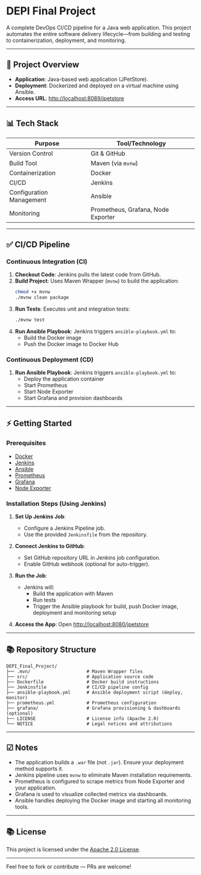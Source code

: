 # DEPI Final Project

A complete DevOps CI/CD pipeline for a Java web application. This project automates the entire software delivery lifecycle—from building and testing to containerization, deployment, and monitoring.

---

## 📄 Project Overview

- **Application**: Java-based web application (JPetStore).
- **Deployment**: Dockerized and deployed on a virtual machine using Ansible.
- **Access URL**: [http://localhost:8089/jpetstore](http://localhost:8089/jpetstore)

---

## 📊 Tech Stack

| Purpose                     | Tool/Technology        |
|----------------------------|------------------------|
| Version Control            | Git & GitHub           |
| Build Tool                 | Maven (via `mvnw`)     |
| Containerization           | Docker                 |
| CI/CD                      | Jenkins                |
| Configuration Management   | Ansible                |
| Monitoring                 | Prometheus, Grafana, Node Exporter |

---

## ✅ CI/CD Pipeline

### Continuous Integration (CI)

1. **Checkout Code**: Jenkins pulls the latest code from GitHub.
2. **Build Project**: Uses Maven Wrapper (`mvnw`) to build the application:
   ```sh
   chmod +x mvnw
   ./mvnw clean package
   ```
3. **Run Tests**: Executes unit and integration tests:
   ```sh
   ./mvnw test
   ```
4. **Run Ansible Playbook**: Jenkins triggers `ansible-playbook.yml` to:
   - Build the Docker image
   - Push the Docker image to Docker Hub
  
     
### Continuous Deployment (CD)

1. **Run Ansible Playbook**: Jenkins triggers `ansible-playbook.yml` to:
   - Deploy the application container
   - Start Prometheus
   - Start Node Exporter
   - Start Grafana and provision dashboards

---

## ⚡ Getting Started

### Prerequisites

- [Docker](https://www.docker.com/get-started)
- [Jenkins](https://www.jenkins.io/doc/book/installing/)
- [Ansible](https://docs.ansible.com/ansible/latest/installation_guide/intro_installation.html)
- [Prometheus](https://prometheus.io/docs/introduction/overview/)
- [Grafana](https://grafana.com/grafana/download)
- [Node Exporter](https://prometheus.io/docs/guides/node-exporter/)

### Installation Steps (Using Jenkins)

1. **Set Up Jenkins Job**:
   - Configure a Jenkins Pipeline job.
   - Use the provided `Jenkinsfile` from the repository.

2. **Connect Jenkins to GitHub**:
   - Set GitHub repository URL in Jenkins job configuration.
   - Enable GitHub webhook (optional for auto-trigger).

3. **Run the Job**:
   - Jenkins will:
     - Build the application with Maven
     - Run tests
     - Trigger the Ansible playbook for build, push Docker image, deployment and monitoring setup

4. **Access the App**:
   Open [http://localhost:8080/jpetstore](http://localhost:8080/jpetstore)

---

## 📚 Repository Structure

```
DEPI_Final_Project/
├── .mvn/                     # Maven Wrapper files
├── src/                      # Application source code
├── Dockerfile                # Docker build instructions
├── Jenkinsfile               # CI/CD pipeline config
├── ansible-playbook.yml      # Ansible deployment script (deploy, monitor)
├── prometheus.yml            # Prometheus configuration
├── grafana/                  # Grafana provisioning & dashboards (optional)
├── LICENSE                   # License info (Apache 2.0)
└── NOTICE                    # Legal notices and attributions
```

---

## ☑ Notes

- The application builds a `.war` file (not `.jar`). Ensure your deployment method supports it.
- Jenkins pipeline uses `mvnw` to eliminate Maven installation requirements.
- Prometheus is configured to scrape metrics from Node Exporter and your application.
- Grafana is used to visualize collected metrics via dashboards.
- Ansible handles deploying the Docker image and starting all monitoring tools.

---

## 📚 License

This project is licensed under the [Apache 2.0 License](LICENSE).

---

Feel free to fork or contribute — PRs are welcome!

